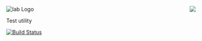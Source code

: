 <a href="https://github.com/spumko"><img src="https://raw.github.com/spumko/spumko/master/images/from.png" align="right" /></a>
![lab Logo](https://raw.github.com/spumko/lab/master/images/lab.png)

Test utility

[![Build Status](https://secure.travis-ci.org/spumko/lab.png)](http://travis-ci.org/spumko/lab)
